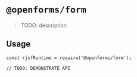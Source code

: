 # `@openforms/form`

> TODO: description

## Usage

```
const rjsfRuntime = require('@openforms/form');

// TODO: DEMONSTRATE API
```
